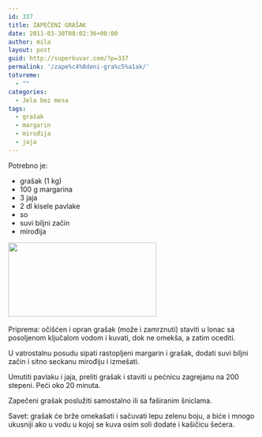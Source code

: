 ```yaml
---
id: 337
title: ZAPEČENI GRAŠAK
date: 2011-03-30T08:02:36+00:00
author: mila
layout: post
guid: http://superkuvar.com/?p=337
permalink: '/zape%c4%8deni-gra%c5%a1ak/'
totvreme:
  - ""
categories:
  - Jela bez mesa
tags:
  - grašak
  - margarin
  - mirođija
  - jaja
---
```

Potrebno je:

  * grašak (1 kg)
  * 100 g margarina
  * 3 jaja
  * 2 dl kisele pavlake
  * so
  * suvi biljni začin
  * mirođija

<img class="alignnone size-medium wp-image-701" title="zapecenigrasak" src="/wp-content/uploads/2011/03/zapecenigrasak-300x150.jpg" alt="" width="300" height="150" srcset="http://localhost/superkuvar/wp-content/uploads/2011/03/zapecenigrasak-300x150.jpg 300w, http://localhost/superkuvar/wp-content/uploads/2011/03/zapecenigrasak.jpg 318w" sizes="(max-width: 300px) 100vw, 300px" /> 

Priprema: očišćen i opran grašak (može i zamrznuti) staviti u lonac sa posoljenom ključalom vodom i kuvati, dok ne omekša, a zatim ocediti.

U vatrostalnu posudu sipati rastopljeni margarin i grašak, dodati suvi biljni začin i sitno seckanu mirođiju i izmešati.

Umutiti pavlaku i jaja, preliti grašak i staviti u pećnicu zagrejanu na 200 stepeni. Peći oko 20 minuta.

Zapečeni grašak poslužiti samostalno ili sa faširanim šniclama.

Savet: grašak će brže omekašati i sačuvati lepu zelenu boju, a biće i mnogo ukusniji ako u vodu u kojoj se kuva osim soli dodate i kašičicu šećera.
